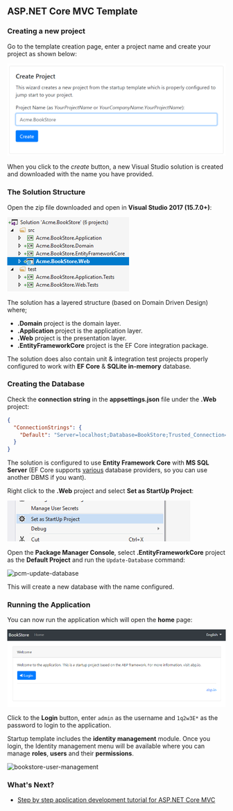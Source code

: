 ## ASP.NET Core MVC Template

### Creating a new project

Go to the template creation page, enter a project name and create your project as shown below:

![bookstore-create--template](images/bookstore-create-template.png)

When you click to the *create* button, a new Visual Studio solution is created and downloaded with the name you have provided.

### The Solution Structure

Open the zip file downloaded and open in **Visual Studio 2017 (15.7.0+)**:

![bookstore-visual-studio-solution](images/bookstore-visual-studio-solution.png)

The solution has a layered structure (based on Domain Driven Design) where;

* **.Domain** project is the domain layer.
* **.Application** project is the application layer.
* **.Web** project is the presentation layer.
* **.EntityFrameworkCore** project is the EF Core integration package.

The solution does also contain unit & integration test projects properly configured to work with **EF Core** & **SQLite in-memory** database.

### Creating the Database

Check the **connection string** in the **appsettings.json** file under the **.Web** project:

````json
{
  "ConnectionStrings": {
    "Default": "Server=localhost;Database=BookStore;Trusted_Connection=True"
  }
}
````

The solution is configured to use **Entity Framework Core** with **MS SQL Server** (EF Core supports [various](https://docs.microsoft.com/en-us/ef/core/providers/) database providers, so you can use another DBMS if you want).

Right click to the **.Web** project and select **Set as StartUp Project**:

![set-as-startup-project](images/set-as-startup-project.png)

Open the **Package Manager Console**, select **.EntityFrameworkCore** project as the **Default Project** and run the `Update-Database` command:

![pcm-update-database](D:\Github\abp\docs\images\pcm-update-database.png)

This will create a new database with the name configured.

### Running the Application

You can now run the application which will open the **home** page:

![bookstore-homepage](images/bookstore-homepage.png)

Click to the **Login** button, enter `admin` as the username and `1q2w3E*` as the password to login to the application.

Startup template includes the **identity management** module. Once you login, the Identity management menu will be available where you can manage **roles**, **users** and their **permissions**.

![bookstore-user-management](D:\Github\abp\docs\images\bookstore-user-management.png)

### What's Next?

* [Step by step application development tutorial for ASP.NET Core MVC](Tutorials/AspNetCore-Mvc/Part-I.md)